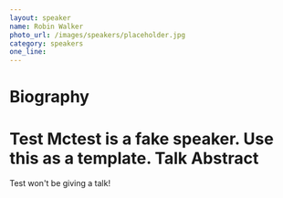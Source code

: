 ```yaml
---
layout: speaker
name: Robin Walker
photo_url: /images/speakers/placeholder.jpg
category: speakers
one_line:
---
```


Biography
====
Test Mctest is a fake speaker.  Use this as a template.
Talk Abstract
=============
Test won't be giving a talk!
